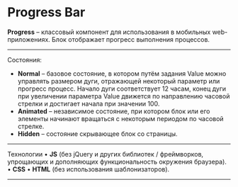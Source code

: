 # Progress Bar

**Progress** – классовый компонент для использования в мобильных web-приложениях.
Блок отображает прогресс выполнения процессов.

_____

Состояния:
- **Normal** – базовое состояние, в котором путём задания Value можно управлять размером дуги, отражающей некоторый параметр или прогресс процесс. Начало дуги соответствует 12 часам, конец дуги при увеличении параметра Value движется по направлению часовой стрелки и достигает начала при значении 100.
- **Animated** – независимое состояние, при котором блок или его элементы начинают вращаться с некоторым периодом по часовой стрелке.
- **Hidden** – состояние скрывающее блок со страницы.

_____

Технологии
• **JS** (без jQuery и других библиотек / фреймворков, упрощающих и дополняющих функциональность окружения браузера).
• **CSS**
• **HTML** (без использования шаблонизаторов).

_____


